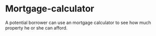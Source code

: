# Mortgage-calculator
A potential borrower can use an mortgage calculator to see how much property he or she can afford.
